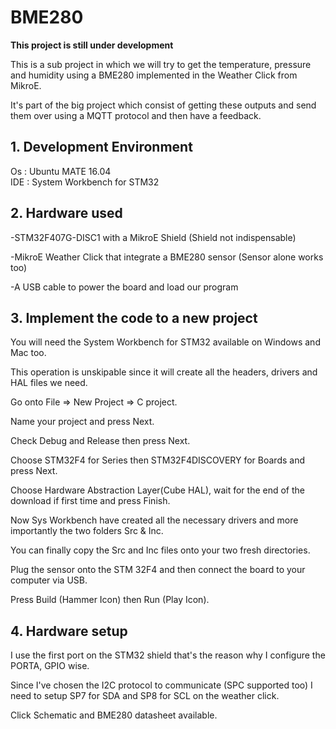 # BME280
**This project is still under development**

This is a sub project in which we will try to get the temperature, pressure and humidity using a BME280 implemented in the Weather Click from MikroE. 

It's part of the big project which consist of getting these outputs and send them over using a MQTT protocol and then have a feedback.

## 1. Development Environment
Os : Ubuntu MATE 16.04  
IDE : System Workbench for STM32  

## 2. Hardware used
-STM32F407G-DISC1 with a MikroE Shield (Shield not indispensable)

-MikroE Weather Click that integrate a BME280 sensor (Sensor alone works too)

-A USB cable to power the board and load our program

## 3. Implement the code to a new project
You will need the System Workbench for STM32 available on Windows and Mac too.

This operation is unskipable since it will create all the headers, drivers and HAL files we need.

Go onto File => New Project => C project.

Name your project and press Next.

Check Debug and Release then press Next.

Choose STM32F4 for Series then STM32F4DISCOVERY for Boards and press Next.

Choose Hardware Abstraction Layer(Cube HAL), wait for the end of the download if first time and press Finish.

Now Sys Workbench have created all the necessary drivers and more importantly the two folders Src & Inc.

You can finally copy the Src and Inc files onto your two fresh directories.

Plug the sensor onto the STM 32F4 and then connect the board to your computer via USB.

Press Build (Hammer Icon) then Run (Play Icon).

## 4. Hardware setup
I use the first port on the STM32 shield that's the reason why I configure the PORTA, GPIO wise.

Since I've chosen the I2C protocol to communicate (SPC supported too) I need to setup SP7 for SDA and SP8 for SCL on the weather click. 

Click Schematic and BME280 datasheet available.
